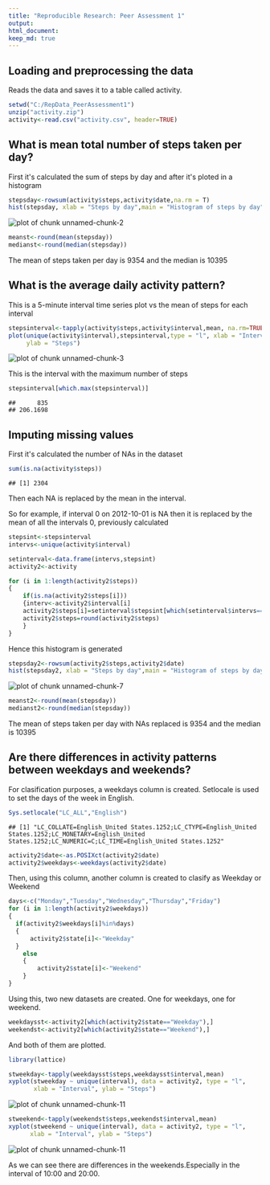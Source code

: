 ```yaml
---
title: "Reproducible Research: Peer Assessment 1"
output: 
html_document:
keep_md: true
---
```



## Loading and preprocessing the data

Reads the data and saves it to a table called activity.


```r
setwd("C:/RepData_PeerAssessment1") 
unzip("activity.zip")  
activity<-read.csv("activity.csv", header=TRUE) 
```



## What is mean total number of steps taken per day?

First it's calculated the sum of steps by day and after it's ploted in a histogram


```r
stepsday<-rowsum(activity$steps,activity$date,na.rm = T)
hist(stepsday, xlab = "Steps by day",main = "Histogram of steps by day")
```

![plot of chunk unnamed-chunk-2](figure/unnamed-chunk-2-1.png) 

```r
meanst<-round(mean(stepsday))
medianst<-round(median(stepsday))
```

The mean of steps taken per day is 9354 and the median is 10395


## What is the average daily activity pattern?

This is a 5-minute interval time series plot vs the mean of steps for each interval


```r
stepsinterval<-tapply(activity$steps,activity$interval,mean, na.rm=TRUE)
plot(unique(activity$interval),stepsinterval,type = "l", xlab = "Intervals",
     ylab = "Steps")
```

![plot of chunk unnamed-chunk-3](figure/unnamed-chunk-3-1.png) 

This is the interval with the maximum number of steps


```r
stepsinterval[which.max(stepsinterval)]
```

```
##      835 
## 206.1698
```


## Imputing missing values

First it's calculated the number of NAs in the dataset


```r
sum(is.na(activity$steps))
```

```
## [1] 2304
```

Then each NA is replaced by the mean in the interval. 

So for example, if interval 0 on 2012-10-01 is NA then it is replaced by the mean of all the intervals 0, previously calculated


```r
stepsint<-stepsinterval
intervs<-unique(activity$interval)

setinterval<-data.frame(intervs,stepsint)
activity2<-activity

for (i in 1:length(activity2$steps))
{
    if(is.na(activity2$steps[i]))
    {interv<-activity2$interval[i]
    activity2$steps[i]=setinterval$stepsint[which(setinterval$intervs==interv)]
    activity2$steps=round(activity2$steps)
    }
}
```

Hence this histogram is generated


```r
stepsday2<-rowsum(activity2$steps,activity2$date)
hist(stepsday2, xlab = "Steps by day",main = "Histogram of steps by day")
```

![plot of chunk unnamed-chunk-7](figure/unnamed-chunk-7-1.png) 

```r
meanst2<-round(mean(stepsday))
medianst2<-round(median(stepsday))
```

The mean of steps taken per day with NAs replaced is 9354 and the median is 10395

## Are there differences in activity patterns between weekdays and weekends?

For clasification purposes, a weekdays column is created. Setlocale is used to set the days of the week in English.


```r
Sys.setlocale("LC_ALL","English")
```

```
## [1] "LC_COLLATE=English_United States.1252;LC_CTYPE=English_United States.1252;LC_MONETARY=English_United States.1252;LC_NUMERIC=C;LC_TIME=English_United States.1252"
```

```r
activity2$date<-as.POSIXct(activity2$date)
activity2$weekdays<-weekdays(activity2$date)
```

Then, using this column, another column is created to clasify as Weekday or Weekend


```r
days<-c("Monday","Tuesday","Wednesday","Thursday","Friday")
for (i in 1:length(activity2$weekdays))
{
  if(activity2$weekdays[i]%in%days)
  {
      activity2$state[i]<-"Weekday"
  }
    else
    {
        activity2$state[i]<-"Weekend"
    }
}
```

Using this, two new datasets are created. One for weekdays, one for weekend.


```r
weekdaysst<-activity2[which(activity2$state=="Weekday"),]
weekendst<-activity2[which(activity2$state=="Weekend"),]
```

And both of them are plotted.


```r
library(lattice)

stweekday<-tapply(weekdaysst$steps,weekdaysst$interval,mean)
xyplot(stweekday ~ unique(interval), data = activity2, type = "l",
       xlab = "Interval", ylab = "Steps")
```

![plot of chunk unnamed-chunk-11](figure/unnamed-chunk-11-1.png) 

```r
stweekend<-tapply(weekendst$steps,weekendst$interval,mean)
xyplot(stweekend ~ unique(interval), data = activity2, type = "l", 
      xlab = "Interval", ylab = "Steps")
```

![plot of chunk unnamed-chunk-11](figure/unnamed-chunk-11-2.png) 

As we can see there are differences in the weekends.Especially in the interval of 10:00 and 20:00.
